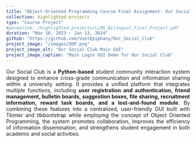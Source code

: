 ```yaml
---
title: "Object-Oriented Programming Course Final Assignment: Our Social Club - Student Community Interaction System"
collection: highlighted-projects
type: "Course Project"
#permalink: /highlighted-projects/LLMS_Bilingual_Final_Project.pdf
duration: "Nov 10, 2023 - Jan 13, 2024"
github: "https://github.com/VastEpiphany/Our_Social_Club"
project_image: "/images/OOP.png"
project_image_alt: "Our Social Club Main GUI"
project_image_caption: "Main Login GUI Demo for Our Social Club"
--- 
```


<p style="text-align: justify;">
Our Social Club is a <strong>Python-based</strong> student community interaction system designed to enhance cross-grade communication and information sharing within a university setting. 
It provides a unified platform that integrates multiple functions, including <strong>user registration and authentication, friend management, bulletin boards, suggestion boxes, file sharing, recruitment information, reward task boards, and a lost-and-found module</strong>. 
By combining these features into a centralized, user-friendly GUI built with Tkinter and ttkbootstrap while employing the concept of Object Oriented Programming, the system promotes collaboration, improves the efficiency of information dissemination, and strengthens student engagement in both academic and social activities.
</p>